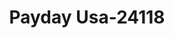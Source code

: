 ---
f_zip-code: 24134
f_state-code: VA
title: Payday Usa-24118
f_phone: 540-921-3790
f_city-only: Pearisburg
f_address: 316 N Main Street Rm 3 Pearisburg
f_location-unique-id: '24118'
slug: payday-usa-24118
updated-on: '2024-05-30T13:46:58.046Z'
created-on: '2024-05-30T13:36:59.803Z'
published-on: '2024-05-30T13:54:32.469Z'
f_city-state: cms/city/pearisburg-va.md
f_company: cms/company/payday-usa.md
f_state: cms/state/virginia.md
layout: '[payday-loan].html'
tags: payday-loan
---